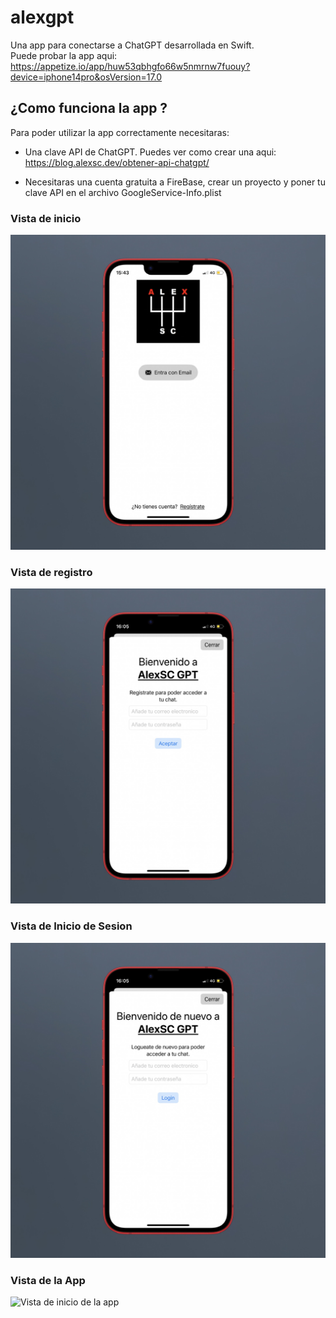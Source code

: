 # alexgpt
Una app para conectarse a ChatGPT desarrollada en Swift.
<br> Puede probar la app aqui: https://appetize.io/app/huw53qbhgfo66w5nmrnw7fuouy?device=iphone14pro&osVersion=17.0

## ¿Como funciona la app ?
Para poder utilizar la app correctamente necesitaras:

- Una clave API de ChatGPT. Puedes ver como crear una aqui: https://blog.alexsc.dev/obtener-api-chatgpt/

- Necesitaras una cuenta gratuita a FireBase, crear un proyecto y poner tu clave API en el archivo GoogleService-Info.plist

### Vista de inicio
<img src="AssetsReadme/img/VistaInicio.jpeg" alt="Vista de inicio de la app">

### Vista de registro
<img src="AssetsReadme/img/VistaRegistro.jpeg" alt="Vista de inicio de la app">

### Vista de Inicio de Sesion
<img src="AssetsReadme/img/VistaLogueo.jpeg" alt="Vista de inicio de la app">

### Vista de la App
<img src="AssetsReadme/img/VistaApp.jpeg" alt="Vista de inicio de la app">

